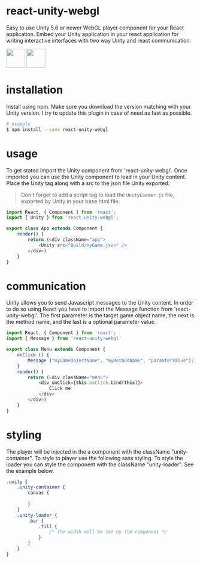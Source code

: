 # react-unity-webgl
Easy to use Unity 5.6 or newer WebGL player component for your React application. Embed your Unity application in your react application for writing interactive interfaces with two way Unity and react communication.

<img src="http://react-etc.net/files/2016-07/logo-578x270.png" height="50px"/> <img src="http://gamepadable.com/wp-content/uploads/2016/01/Official_unity_logo.png" height="50px"/>

# installation
Install using npm. Make sure you download the version matching with your Unity version. I try to update this plugin in case of need as fast as possible.

```sh
# example
$ npm install --save react-unity-webgl
```

# usage
To get stated import the Unity component from 'react-unity-webgl'. Once imported you can use the Unity component to load in your Unity content. Place the Unity tag along with a src to the json file Unity exported.

> Don't forget to add a script tag to load the `UnityLoader.js` file, exported by Unity in your base html file.

```js
import React, { Component } from 'react';
import { Unity } from 'react-unity-webgl';

export class App extends Component {
    render() {
        return (<div className="app">
            <Unity src="Build/myGame.json" />
        </div>)
    }
}
```

# communication
Unity allows you to send Javascript messages to the Unity content. In order to do so using React you have to import the Message function from 'react-unity-webgl'. The first parameter is the target game object name, the next is the method name, and the last is a optional parameter value.

```js
import React, { Component } from 'react';
import { Message } from 'react-unity-webgl'

export class Menu extends Component {
    onClick () {
        Message ("myGameObjectName", "myMethodName", "paramterValue");
    }
    render() {
        return (<div className="menu">
            <div onClick={this.onClick.bind(this)}>
                Click me
            </div>
        </div>)
    }
}
```

# styling
The player will be injected in the a component with the className "unity-container". To style to player use the following sass styling. To style the loader you can style the component with the className "unity-loader". See the example below.

```scss
.unity {
    .unity-container {
        canvas {
            
        }
    }
    .unity-loader {
        .bar {
            .fill {
                /* the width will be set by the component */
            }
        }
    }
}
```
